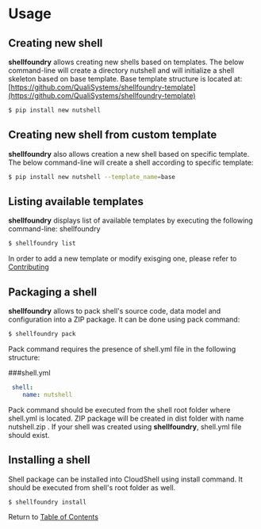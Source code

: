 # Usage

## Creating new shell

**shellfoundry** allows creating new shells based on templates. The below command-line will create a directory nutshell
and will initialize a shell skeleton based on base template. Base template structure is located at:
[https://github.com/QualiSystems/shellfoundry-template](https://github.com/QualiSystems/shellfoundry-template)

```bash
$ pip install new nutshell
```

## Creating new shell from custom template

**shellfoundry** also allows creation a new shell based on specific template. The below command-line will create a shell
according to specific template:

```bash
$ pip install new nutshell --template_name=base
```

## Listing available templates

**shellfoundry** displays list of available templates by executing the following command-line:
shellfoundry
```bash
$ shellfoundry list
```
In order to add a new template or modify exisging one, please refer to [Contributing](~contributing.md)

## Packaging a shell

**shellfoundry** allows to pack shell's source code, data model and configuration into a ZIP package.
It can be done using pack command:
```bash
$ shellfoundry pack
```
Pack command requires the presence of shell.yml file in the following structure:

###shell.yml
```yaml
 shell:
    name: nutshell
```
Pack command should be executed from the shell root folder where shell.yml is located. ZIP package will be created in
dist folder with name nutshell.zip . If your shell was created using **shellfoundry**, shell.yml file should exist.

## Installing a shell
Shell package can be installed into CloudShell using install command. It should be executed from shell's root folder as well.
```bash
$ shellfoundry install
```

Return to [Table of Contents](readme.md)
